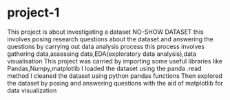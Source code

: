 # project-1
This project is about investigating a dataset NO-SHOW DATASET
this involves posing research questions about the dataset and answering the questions by carrying out data analysis process 
this process involves gathering data,assessing data,EDA(exploratory data analysis),data visualisation 
This project was carried by importing some useful libraries like 
Pandas,Numpy,matplotlib 
I loaded the dataset using the panda .read method 
I cleaned the dataset using python pandas functions 
Then explored the dataset by posing and answering questions with the aid of matplotlib for data visualization 
